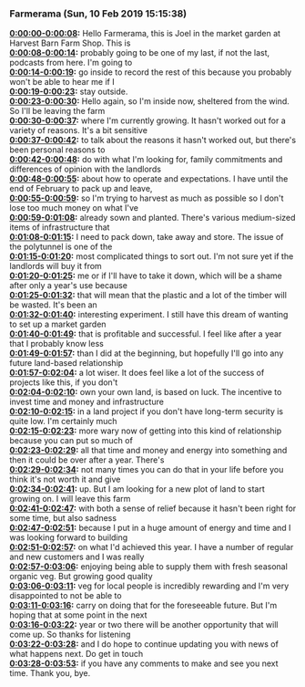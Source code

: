 ### Farmerama  (Sun, 10 Feb 2019 15:15:38)
**[0:00:00-0:00:08](https://soundcloud.com/farmerama-radio/shorts-harvest-barn-market-garden-january#t=0:00:00):**  Hello Farmerama, this is Joel in the market garden at Harvest Barn Farm Shop. This is  
**[0:00:08-0:00:14](https://soundcloud.com/farmerama-radio/shorts-harvest-barn-market-garden-january#t=0:00:08):**  probably going to be one of my last, if not the last, podcasts from here. I'm going to  
**[0:00:14-0:00:19](https://soundcloud.com/farmerama-radio/shorts-harvest-barn-market-garden-january#t=0:00:14):**  go inside to record the rest of this because you probably won't be able to hear me if I  
**[0:00:19-0:00:23](https://soundcloud.com/farmerama-radio/shorts-harvest-barn-market-garden-january#t=0:00:19):**  stay outside.  
**[0:00:23-0:00:30](https://soundcloud.com/farmerama-radio/shorts-harvest-barn-market-garden-january#t=0:00:23):**  Hello again, so I'm inside now, sheltered from the wind. So I'll be leaving the farm  
**[0:00:30-0:00:37](https://soundcloud.com/farmerama-radio/shorts-harvest-barn-market-garden-january#t=0:00:30):**  where I'm currently growing. It hasn't worked out for a variety of reasons. It's a bit sensitive  
**[0:00:37-0:00:42](https://soundcloud.com/farmerama-radio/shorts-harvest-barn-market-garden-january#t=0:00:37):**  to talk about the reasons it hasn't worked out, but there's been personal reasons to  
**[0:00:42-0:00:48](https://soundcloud.com/farmerama-radio/shorts-harvest-barn-market-garden-january#t=0:00:42):**  do with what I'm looking for, family commitments and differences of opinion with the landlords  
**[0:00:48-0:00:55](https://soundcloud.com/farmerama-radio/shorts-harvest-barn-market-garden-january#t=0:00:48):**  about how to operate and expectations. I have until the end of February to pack up and leave,  
**[0:00:55-0:00:59](https://soundcloud.com/farmerama-radio/shorts-harvest-barn-market-garden-january#t=0:00:55):**  so I'm trying to harvest as much as possible so I don't lose too much money on what I've  
**[0:00:59-0:01:08](https://soundcloud.com/farmerama-radio/shorts-harvest-barn-market-garden-january#t=0:00:59):**  already sown and planted. There's various medium-sized items of infrastructure that  
**[0:01:08-0:01:15](https://soundcloud.com/farmerama-radio/shorts-harvest-barn-market-garden-january#t=0:01:08):**  I need to pack down, take away and store. The issue of the polytunnel is one of the  
**[0:01:15-0:01:20](https://soundcloud.com/farmerama-radio/shorts-harvest-barn-market-garden-january#t=0:01:15):**  most complicated things to sort out. I'm not sure yet if the landlords will buy it from  
**[0:01:20-0:01:25](https://soundcloud.com/farmerama-radio/shorts-harvest-barn-market-garden-january#t=0:01:20):**  me or if I'll have to take it down, which will be a shame after only a year's use because  
**[0:01:25-0:01:32](https://soundcloud.com/farmerama-radio/shorts-harvest-barn-market-garden-january#t=0:01:25):**  that will mean that the plastic and a lot of the timber will be wasted. It's been an  
**[0:01:32-0:01:40](https://soundcloud.com/farmerama-radio/shorts-harvest-barn-market-garden-january#t=0:01:32):**  interesting experiment. I still have this dream of wanting to set up a market garden  
**[0:01:40-0:01:49](https://soundcloud.com/farmerama-radio/shorts-harvest-barn-market-garden-january#t=0:01:40):**  that is profitable and successful. I feel like after a year that I probably know less  
**[0:01:49-0:01:57](https://soundcloud.com/farmerama-radio/shorts-harvest-barn-market-garden-january#t=0:01:49):**  than I did at the beginning, but hopefully I'll go into any future land-based relationship  
**[0:01:57-0:02:04](https://soundcloud.com/farmerama-radio/shorts-harvest-barn-market-garden-january#t=0:01:57):**  a lot wiser. It does feel like a lot of the success of projects like this, if you don't  
**[0:02:04-0:02:10](https://soundcloud.com/farmerama-radio/shorts-harvest-barn-market-garden-january#t=0:02:04):**  own your own land, is based on luck. The incentive to invest time and money and infrastructure  
**[0:02:10-0:02:15](https://soundcloud.com/farmerama-radio/shorts-harvest-barn-market-garden-january#t=0:02:10):**  in a land project if you don't have long-term security is quite low. I'm certainly much  
**[0:02:15-0:02:23](https://soundcloud.com/farmerama-radio/shorts-harvest-barn-market-garden-january#t=0:02:15):**  more wary now of getting into this kind of relationship because you can put so much of  
**[0:02:23-0:02:29](https://soundcloud.com/farmerama-radio/shorts-harvest-barn-market-garden-january#t=0:02:23):**  all that time and money and energy into something and then it could be over after a year. There's  
**[0:02:29-0:02:34](https://soundcloud.com/farmerama-radio/shorts-harvest-barn-market-garden-january#t=0:02:29):**  not many times you can do that in your life before you think it's not worth it and give  
**[0:02:34-0:02:41](https://soundcloud.com/farmerama-radio/shorts-harvest-barn-market-garden-january#t=0:02:34):**  up. But I am looking for a new plot of land to start growing on. I will leave this farm  
**[0:02:41-0:02:47](https://soundcloud.com/farmerama-radio/shorts-harvest-barn-market-garden-january#t=0:02:41):**  with both a sense of relief because it hasn't been right for some time, but also sadness  
**[0:02:47-0:02:51](https://soundcloud.com/farmerama-radio/shorts-harvest-barn-market-garden-january#t=0:02:47):**  because I put in a huge amount of energy and time and I was looking forward to building  
**[0:02:51-0:02:57](https://soundcloud.com/farmerama-radio/shorts-harvest-barn-market-garden-january#t=0:02:51):**  on what I'd achieved this year. I have a number of regular and new customers and I was really  
**[0:02:57-0:03:06](https://soundcloud.com/farmerama-radio/shorts-harvest-barn-market-garden-january#t=0:02:57):**  enjoying being able to supply them with fresh seasonal organic veg. But growing good quality  
**[0:03:06-0:03:11](https://soundcloud.com/farmerama-radio/shorts-harvest-barn-market-garden-january#t=0:03:06):**  veg for local people is incredibly rewarding and I'm very disappointed to not be able to  
**[0:03:11-0:03:16](https://soundcloud.com/farmerama-radio/shorts-harvest-barn-market-garden-january#t=0:03:11):**  carry on doing that for the foreseeable future. But I'm hoping that at some point in the next  
**[0:03:16-0:03:22](https://soundcloud.com/farmerama-radio/shorts-harvest-barn-market-garden-january#t=0:03:16):**  year or two there will be another opportunity that will come up. So thanks for listening  
**[0:03:22-0:03:28](https://soundcloud.com/farmerama-radio/shorts-harvest-barn-market-garden-january#t=0:03:22):**  and I do hope to continue updating you with news of what happens next. Do get in touch  
**[0:03:28-0:03:53](https://soundcloud.com/farmerama-radio/shorts-harvest-barn-market-garden-january#t=0:03:28):**  if you have any comments to make and see you next time. Thank you, bye.  
